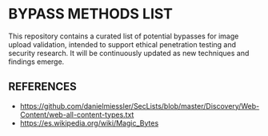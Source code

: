 # BYPASS METHODS LIST
This repository contains a curated list of potential bypasses for image upload validation, intended to support ethical penetration testing and security research. It will be continuously updated as new techniques and findings emerge.
## REFERENCES
- https://github.com/danielmiessler/SecLists/blob/master/Discovery/Web-Content/web-all-content-types.txt
- https://es.wikipedia.org/wiki/Magic_Bytes
